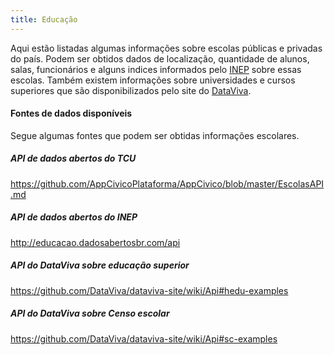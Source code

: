 ```yaml
---
title: Educação
---
```


Aqui estão listadas algumas informações sobre escolas públicas e privadas do país. Podem ser obtidos dados de localização, quantidade de alunos, salas, funcionários e alguns indices informados pelo [INEP](http://www.inep.gov.br) sobre essas escolas. Também existem informações sobre universidades e cursos superiores que são disponibilizados pelo site do [DataViva](http://dataviva.info/pt/).

#### Fontes de dados disponíveis
Segue algumas fontes que podem ser obtidas informações escolares.

##### API de dados abertos do TCU

https://github.com/AppCivicoPlataforma/AppCivico/blob/master/EscolasAPI.md

##### API de dados abertos do INEP

http://educacao.dadosabertosbr.com/api

##### API do DataViva sobre educação superior

https://github.com/DataViva/dataviva-site/wiki/Api#hedu-examples

##### API do DataViva sobre Censo escolar

https://github.com/DataViva/dataviva-site/wiki/Api#sc-examples
